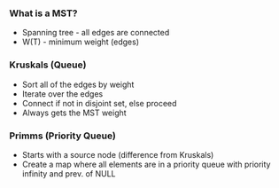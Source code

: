 ### What is a MST?
- Spanning tree - all edges are connected
- W(T) - minimum weight (edges)
### Kruskals (Queue)
- Sort all of the edges by weight
- Iterate over the edges
- Connect if not in disjoint set, else proceed
- Always gets the MST weight
### Primms (Priority Queue)
- Starts with a source node (difference from Kruskals)
- Create a map where all elements are in a priority queue with priority infinity and prev. of NULL
